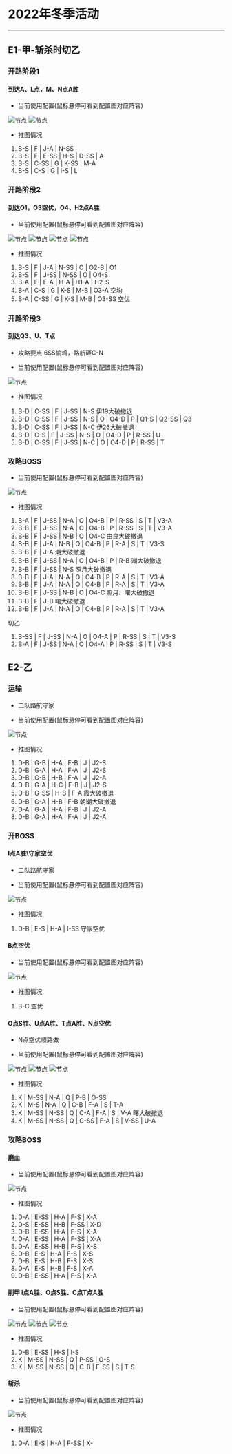 # 2022年冬季活动

---

## E1-甲-斩杀时切乙

### 开路阶段1

#### 到达A、L点，M、N点A胜

- 当前使用配置(鼠标悬停可看到配置图对应阵容)

![节点](./记录相关图片/E1-P1-开路阶段1-N-A.png "E1-P1-开路阶段1-N-A")
![节点](./记录相关图片/E1-P1-开路阶段1-M-L.png "E1-P1-开路阶段1-M-L")

- 推图情况

1. B-S | F | J-A | N-SS
2. B-S | F | E-SS | H-S | D-SS | A
3. B-S | C-SS | G | K-SS | M-A
4. B-S | C-S  | G | I-S | L

### 开路阶段2

#### 到达O1，O3空优，O4、H2点A胜

- 当前使用配置(鼠标悬停可看到配置图对应阵容)

![节点](./记录相关图片/E1-P2-开路阶段2-O1.png "E1-P2-开路阶段2-O1")
![节点](./记录相关图片/E1-P2-开路阶段2-O4.png "E1-P2-开路阶段2-O4")
![节点](./记录相关图片/E1-P2-开路阶段2-H2.png "E1-P2-开路阶段2-H2")
![节点](./记录相关图片/E1-P2-开路阶段2-O3.png "E1-P2-开路阶段2-O3")

- 推图情况

1. B-S | F | J-A  | N-SS | O | O2-B | O1
2. B-S | F | J-SS | N-SS | O | O4-S
3. B-A | F | E-A  | H-A  | H1-A | H2-S
4. B-A | C-S | G | K-S | M-B | O3-A 空均
5. B-A | C-SS | G | K-S | M-B | O3-SS 空优

### 开路阶段3

#### 到达Q3、U、T点

- 攻略要点 6SS偷鸡，路航砸C-N

- 当前使用配置(鼠标悬停可看到配置图对应阵容)

![节点](./记录相关图片/E1-P3-开路阶段3-Q3-U-T.png "E1-P3-开路阶段3-Q3-U-T")

- 推图情况

1. B-D | C-SS | F | J-SS | N-S 伊19大破撤退
2. B-D | C-SS | F | J-SS | N-S | O | O4-D | P | Q1-S | Q2-SS | Q3
3. B-D | C-SS | F | J-SS | N-C 伊26大破撤退
4. B-D | C-S  | F | J-SS | N-S | O | O4-D | P | R-SS | U
5. B-D | C-SS | F | J-SS | N-C | O | O4-D | P | R-SS | T

### 攻略BOSS

- 当前使用配置(鼠标悬停可看到配置图对应阵容)

![节点](./记录相关图片/E1-P4-攻略BOSS.png "E1-P4-攻略BOSS")

- 推图情况

1. B-A | F | J-SS | N-A | O | O4-B | P | R-SS | S | T | V3-A
2. B-B | F | J-SS | N-A | O | O4-B | P | R-SS | S | T | V3-A
3. B-B | F | J-SS | N-B | O | O4-C 由良大破撤退
4. B-B | F | J-A  | N-B | O | O4-B | P | R-A  | S | T | V3-S
5. B-B | F | J-A 潮大破撤退
6. B-B | F | J-SS | N-A | O | O4-B | P | R-B 潮大破撤退
7. B-B | F | J-SS | N-S 照月大破撤退
8. B-B | F | J-A  | N-A | O | O4-B | P | R-A  | S | T | V3-A
9. B-B | F | J-A  | N-A | O | O4-B | P | R-A  | S | T | V3-A
10. B-B | F | J-SS | N-B | O | O4-C 照月、曙大破撤退
11. B-B | F | J-B 曙大破撤退
12. B-B | F | J-A  | N-A | O | O4-B | P | R-A | S | T | V3-A

切乙

1. B-SS | F | J-SS | N-A | O | O4-A | P | R-SS | S | T | V3-S
2. B-A  | F | J-SS | N-A | O | O4-A | P | R-SS | S | T | V3-S

## E2-乙

### 运输

- 二队路航守家

- 当前使用配置(鼠标悬停可看到配置图对应阵容)

![节点](./记录相关图片/E2-P1-运输.png "E2-P1-运输")

- 推图情况

1. D-B | G-B  | H-A | F-B | J | J2-S
2. D-B | G-A  | H-A | F-A | J | J2-S
3. D-B | G-B  | H-B | F-A | J | J2-A
4. D-B | G-A  | H-C | F-B | J | J2-S
5. D-B | G-SS | H-B | F-A 霞大破撤退
6. D-B | G-A  | H-B | F-B 朝潮大破撤退
7. D-A | G-A  | H-A | F-B | J | J2-A
8. D-B | G-A  | H-A | F-A | J | J2-A

### 开BOSS

#### I点A胜\守家空优

- 二队路航守家

- 当前使用配置(鼠标悬停可看到配置图对应阵容)

![节点](./记录相关图片/E2-P2-I点A胜.png "E2-P2-I点A胜")

- 推图情况

1. D-B | E-S | H-A | I-SS 守家空优

#### B点空优

- 当前使用配置(鼠标悬停可看到配置图对应阵容)

![节点](./记录相关图片/E2-P2-B点空优.png "E2-P2-B点空优")

- 推图情况

1. B-C 空优

#### O点S胜、U点A胜、T点A胜、N点空优

- N点空优顺路做

- 当前使用配置(鼠标悬停可看到配置图对应阵容)

![节点](./记录相关图片/E2-P2-O点S胜.png "E2-P2-O点S胜")
![节点](./记录相关图片/E2-P2-T点A胜.png "E2-P2-T点A胜")
![节点](./记录相关图片/E2-P2-U点A胜.png "E2-P2-U点A胜")

- 推图情况

1. K | M-SS | N-A  | Q | P-B  | O-SS
2. K | M-S  | N-A  | Q | C-B  | F-A | S | T-A
3. K | M-SS | N-SS | Q | C-A  | F-A | S | V-A 曙大破撤退
4. K | M-SS | N-SS | Q | C-SS | F-A | S | V-SS | U-A

### 攻略BOSS

#### 磨血

- 当前使用配置(鼠标悬停可看到配置图对应阵容)

![节点](./记录相关图片/E2-P3-攻略BOSS.png "E2-P3-攻略BOSS.png")

- 推图情况

1. D-A | E-SS | H-A | F-S  | X-A
2. D-S | E-SS | H-B | F-SS | X-D
3. D-B | E-SS | H-A | F-S  | X-A
4. D-A | E-SS | H-A | F-SS | X-A
5. D-A | E-SS | H-B | F-S  | X-S
6. D-B | E-S  | H-A | F-S  | X-S
7. D-B | E-S  | H-B | F-S  | X-S
8. D-A | E-S  | H-B | F-S  | X-A
9. D-B | E-SS | H-A | F-S  | X-A

#### 削甲 I点A胜、O点S胜、C点T点A胜

- 当前使用配置(鼠标悬停可看到配置图对应阵容)

![节点](./记录相关图片/E2-P2-I点A胜.png "E2-P2-I点A胜")
![节点](./记录相关图片/E2-P2-O点S胜.png "E2-P2-O点S胜")
![节点](./记录相关图片/E2-P2-T点A胜.png "E2-P2-T点A胜")

- 推图情况

1. D-B | E-SS | H-S  | I-S
2. K   | M-SS | N-SS | Q | P-SS | O-S
3. K   | M-SS | N-SS | Q | C-B  | F-SS | S | T-S

#### 斩杀

- 当前使用配置(鼠标悬停可看到配置图对应阵容)

![节点](./记录相关图片/E2-P3-攻略BOSS.png "E2-P3-攻略BOSS.png")

- 推图情况

1. D-A | E-S | H-A | F-SS | X-
